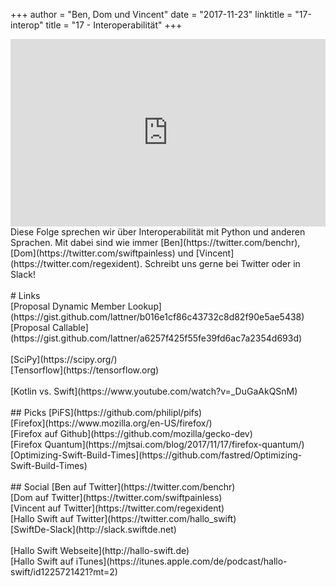 +++
author = "Ben, Dom und Vincent"
date = "2017-11-23"
linktitle = "17-interop"
title = "17 - Interoperabilität"
+++

<iframe width="100%" height="300" scrolling="no" frameborder="no" src="https://w.soundcloud.com/player/?url=https%3A//api.soundcloud.com/tracks/359776559&amp;auto_play=false&amp;hide_related=true&amp;show_comments=true&amp;show_user=true&amp;show_reposts=false&amp;visual=true"></iframe>
<br>
Diese Folge sprechen wir über Interoperabilität mit Python und anderen Sprachen. Mit dabei sind wie immer [Ben](https://twitter.com/benchr), [Dom](https://twitter.com/swiftpainless) und [Vincent](https://twitter.com/regexident). Schreibt uns gerne bei Twitter oder in Slack!
<br>
<br>
# Links
<br>
[Proposal Dynamic Member Lookup](https://gist.github.com/lattner/b016e1cf86c43732c8d82f90e5ae5438)<br>
[Proposal Callable](https://gist.github.com/lattner/a6257f425f55fe39fd6ac7a2354d693d)<br>
<br>
[SciPy](https://scipy.org/)<br>
[Tensorflow](https://tensorflow.org)<br>
<br>
[Kotlin vs. Swift](https://www.youtube.com/watch?v=_DuGaAkQSnM)<br>
<br>
## Picks
[PiFS](https://github.com/philipl/pifs)<br>
[Firefox](https://www.mozilla.org/en-US/firefox/)<br>
[Firefox auf Github](https://github.com/mozilla/gecko-dev)<br>
[Firefox Quantum](https://mjtsai.com/blog/2017/11/17/firefox-quantum/)<br>
[Optimizing-Swift-Build-Times](https://github.com/fastred/Optimizing-Swift-Build-Times)<br>
<br>
## Social
[Ben auf Twitter](https://twitter.com/benchr)<br>
[Dom auf Twitter](https://twitter.com/swiftpainless)<br>
[Vincent auf Twitter](https://twitter.com/regexident)<br>
[Hallo Swift auf Twitter](https://twitter.com/hallo_swift)<br>
[SwiftDe-Slack](http://slack.swiftde.net)<br>
<br>
[Hallo Swift Webseite](http://hallo-swift.de)<br>
[Hallo Swift auf iTunes](https://itunes.apple.com/de/podcast/hallo-swift/id1225721421?mt=2)<br>
<br>

